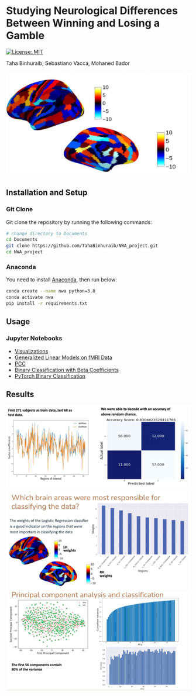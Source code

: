 # Studying Neurological Differences Between Winning and Losing a Gamble
[![License: MIT](https://img.shields.io/badge/License-MIT-yellow.svg)](https://opensource.org/licenses/MIT)

Taha Binhuraib, Sebastiano Vacca, Mohaned Bador

![Brain Regions](/images/brain_regions.png)

## Installation and Setup
### Git Clone
Git clone the repository by running the following commands:
```bash
# change directory to Documents
cd Documents
git clone https://github.com/TahaBinhuraib/NWA_project.git
cd NWA_project
```
### Anaconda
You need to install [Anaconda](https://www.anaconda.com/products/distribution), then run below:
```bash
conda create --name nwa python=3.8
conda activate nwa
pip install -r requirements.txt
```
## Usage
### Jupyter Notebooks
* [Visualizations](/analyses/visualization.ipynb)
* [Generalized Linear Models on fMRI Data](/analyses/GLMfmri.ipynb)
* [PCC](/analyses/PCC.ipynb)
* [Binary Classification with Beta Coefficients](/analyses/ClassificationBetasAverage.ipynb)
* [PyTorch Binary Classification](/analyses/BinaryPredictionPyTorch)
  
## Results
![Results](/images/results.png)
![regions](images/brain_weights.png)
![pcc](images/pcc.png)
